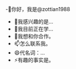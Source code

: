 -👋你好，我是@zottian1988
- 👀我感兴趣的是...
- 🌱我目前正在学...
- 💞️我想和你合作。
- 📫怎么联系我。
- 😄代名词：…
- ⚡有趣的事实是。

<!---
左天1988是一个✨特殊的✨存储库，因为它的'READ ME.md'（此文件）出现在您的Github配置文件上。
您可以单击预览链接查看所做的更改。
--->
